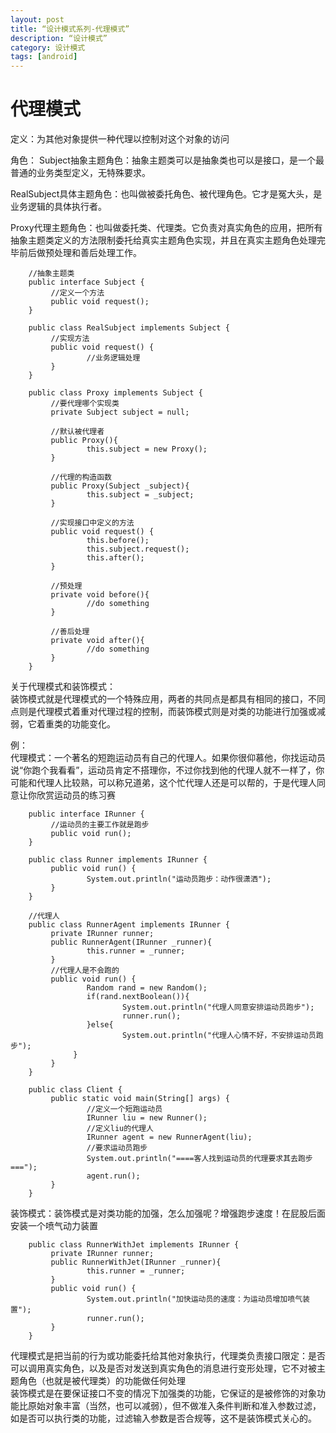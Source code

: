 ```yaml
---
layout: post
title: “设计模式系列-代理模式”
description: “设计模式”
category: 设计模式
tags: [android]
---
```


# 代理模式

定义：为其他对象提供一种代理以控制对这个对象的访问

角色：
Subject抽象主题角色：抽象主题类可以是抽象类也可以是接口，是一个最普通的业务类型定义，无特殊要求。

RealSubject具体主题角色：也叫做被委托角色、被代理角色。它才是冤大头，是业务逻辑的具体执行者。

Proxy代理主题角色：也叫做委托类、代理类。它负责对真实角色的应用，把所有抽象主题类定义的方法限制委托给真实主题角色实现，并且在真实主题角色处理完毕前后做预处理和善后处理工作。

        //抽象主题类
        public interface Subject {
             //定义一个方法
             public void request();
        }

        public class RealSubject implements Subject {
             //实现方法
             public void request() {
                     //业务逻辑处理
             }
        }

        public class Proxy implements Subject {
             //要代理哪个实现类
             private Subject subject = null;

             //默认被代理者
             public Proxy(){
                     this.subject = new Proxy();
             }

             //代理的构造函数
             public Proxy(Subject _subject){
                     this.subject = _subject;
             }

             //实现接口中定义的方法
             public void request() {
                     this.before();
                     this.subject.request();
                     this.after();
             }

             //预处理
             private void before(){
                     //do something
             }

             //善后处理
             private void after(){
                     //do something
             }
        }

关于代理模式和装饰模式：<br/>
装饰模式就是代理模式的一个特殊应用，两者的共同点是都具有相同的接口，不同点则是代理模式着重对代理过程的控制，而装饰模式则是对类的功能进行加强或减弱，它着重类的功能变化。

例：<br/>
代理模式：一个著名的短跑运动员有自己的代理人。如果你很仰慕他，你找运动员说“你跑个我看看”，运动员肯定不搭理你，不过你找到他的代理人就不一样了，你可能和代理人比较熟，可以称兄道弟，这个忙代理人还是可以帮的，于是代理人同意让你欣赏运动员的练习赛

        public interface IRunner {
             //运动员的主要工作就是跑步
             public void run();
        }

        public class Runner implements IRunner {
             public void run() {
                     System.out.println("运动员跑步：动作很潇洒");
             }
        }

        //代理人
        public class RunnerAgent implements IRunner {
             private IRunner runner;
             public RunnerAgent(IRunner _runner){
                     this.runner = _runner;
             }
             //代理人是不会跑的
             public void run() {
                     Random rand = new Random();
                     if(rand.nextBoolean()){
                             System.out.println("代理人同意安排运动员跑步");
                             runner.run();
                     }else{
                             System.out.println("代理人心情不好，不安排运动员跑步");
                  }
             }
        }

        public class Client {
             public static void main(String[] args) {
                     //定义一个短跑运动员
                     IRunner liu = new Runner();
                     //定义liu的代理人
                     IRunner agent = new RunnerAgent(liu);
                     //要求运动员跑步
                     System.out.println("====客人找到运动员的代理要求其去跑步===");
                     agent.run();
             }
        }

装饰模式：装饰模式是对类功能的加强，怎么加强呢？增强跑步速度！在屁股后面安装一个喷气动力装置

        public class RunnerWithJet implements IRunner {
             private IRunner runner;
             public RunnerWithJet(IRunner _runner){
                     this.runner = _runner;
             }
             public void run() {
                     System.out.println("加快运动员的速度：为运动员增加喷气装置");
                     runner.run();
             }
        }

代理模式是把当前的行为或功能委托给其他对象执行，代理类负责接口限定：是否可以调用真实角色，以及是否对发送到真实角色的消息进行变形处理，它不对被主题角色（也就是被代理类）的功能做任何处理 <br/>
装饰模式是在要保证接口不变的情况下加强类的功能，它保证的是被修饰的对象功能比原始对象丰富（当然，也可以减弱），但不做准入条件判断和准入参数过滤，如是否可以执行类的功能，过滤输入参数是否合规等，这不是装饰模式关心的。
